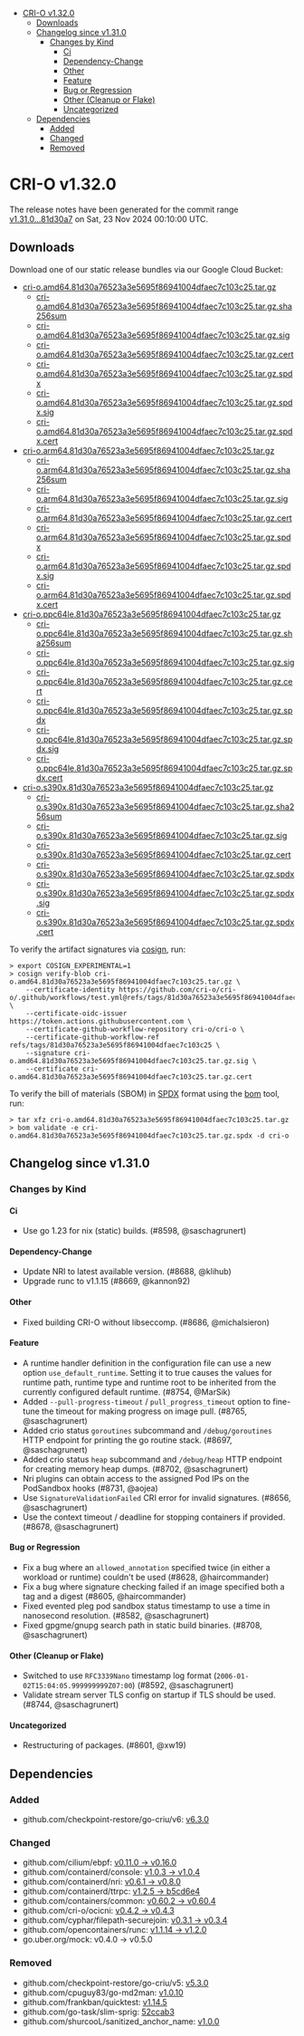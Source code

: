- [CRI-O v1.32.0](#cri-o-v1320)
  - [Downloads](#downloads)
  - [Changelog since v1.31.0](#changelog-since-v1310)
    - [Changes by Kind](#changes-by-kind)
      - [Ci](#ci)
      - [Dependency-Change](#dependency-change)
      - [Other](#other)
      - [Feature](#feature)
      - [Bug or Regression](#bug-or-regression)
      - [Other (Cleanup or Flake)](#other-cleanup-or-flake)
      - [Uncategorized](#uncategorized)
  - [Dependencies](#dependencies)
    - [Added](#added)
    - [Changed](#changed)
    - [Removed](#removed)

# CRI-O v1.32.0

The release notes have been generated for the commit range
[v1.31.0...81d30a7](https://github.com/cri-o/cri-o/compare/v1.31.0...v1.32.0) on Sat, 23 Nov 2024 00:10:00 UTC.

## Downloads

Download one of our static release bundles via our Google Cloud Bucket:

- [cri-o.amd64.81d30a76523a3e5695f86941004dfaec7c103c25.tar.gz](https://storage.googleapis.com/cri-o/artifacts/cri-o.amd64.81d30a76523a3e5695f86941004dfaec7c103c25.tar.gz)
  - [cri-o.amd64.81d30a76523a3e5695f86941004dfaec7c103c25.tar.gz.sha256sum](https://storage.googleapis.com/cri-o/artifacts/cri-o.amd64.81d30a76523a3e5695f86941004dfaec7c103c25.tar.gz.sha256sum)
  - [cri-o.amd64.81d30a76523a3e5695f86941004dfaec7c103c25.tar.gz.sig](https://storage.googleapis.com/cri-o/artifacts/cri-o.amd64.81d30a76523a3e5695f86941004dfaec7c103c25.tar.gz.sig)
  - [cri-o.amd64.81d30a76523a3e5695f86941004dfaec7c103c25.tar.gz.cert](https://storage.googleapis.com/cri-o/artifacts/cri-o.amd64.81d30a76523a3e5695f86941004dfaec7c103c25.tar.gz.cert)
  - [cri-o.amd64.81d30a76523a3e5695f86941004dfaec7c103c25.tar.gz.spdx](https://storage.googleapis.com/cri-o/artifacts/cri-o.amd64.81d30a76523a3e5695f86941004dfaec7c103c25.tar.gz.spdx)
  - [cri-o.amd64.81d30a76523a3e5695f86941004dfaec7c103c25.tar.gz.spdx.sig](https://storage.googleapis.com/cri-o/artifacts/cri-o.amd64.81d30a76523a3e5695f86941004dfaec7c103c25.tar.gz.spdx.sig)
  - [cri-o.amd64.81d30a76523a3e5695f86941004dfaec7c103c25.tar.gz.spdx.cert](https://storage.googleapis.com/cri-o/artifacts/cri-o.amd64.81d30a76523a3e5695f86941004dfaec7c103c25.tar.gz.spdx.cert)
- [cri-o.arm64.81d30a76523a3e5695f86941004dfaec7c103c25.tar.gz](https://storage.googleapis.com/cri-o/artifacts/cri-o.arm64.81d30a76523a3e5695f86941004dfaec7c103c25.tar.gz)
  - [cri-o.arm64.81d30a76523a3e5695f86941004dfaec7c103c25.tar.gz.sha256sum](https://storage.googleapis.com/cri-o/artifacts/cri-o.arm64.81d30a76523a3e5695f86941004dfaec7c103c25.tar.gz.sha256sum)
  - [cri-o.arm64.81d30a76523a3e5695f86941004dfaec7c103c25.tar.gz.sig](https://storage.googleapis.com/cri-o/artifacts/cri-o.arm64.81d30a76523a3e5695f86941004dfaec7c103c25.tar.gz.sig)
  - [cri-o.arm64.81d30a76523a3e5695f86941004dfaec7c103c25.tar.gz.cert](https://storage.googleapis.com/cri-o/artifacts/cri-o.arm64.81d30a76523a3e5695f86941004dfaec7c103c25.tar.gz.cert)
  - [cri-o.arm64.81d30a76523a3e5695f86941004dfaec7c103c25.tar.gz.spdx](https://storage.googleapis.com/cri-o/artifacts/cri-o.arm64.81d30a76523a3e5695f86941004dfaec7c103c25.tar.gz.spdx)
  - [cri-o.arm64.81d30a76523a3e5695f86941004dfaec7c103c25.tar.gz.spdx.sig](https://storage.googleapis.com/cri-o/artifacts/cri-o.arm64.81d30a76523a3e5695f86941004dfaec7c103c25.tar.gz.spdx.sig)
  - [cri-o.arm64.81d30a76523a3e5695f86941004dfaec7c103c25.tar.gz.spdx.cert](https://storage.googleapis.com/cri-o/artifacts/cri-o.arm64.81d30a76523a3e5695f86941004dfaec7c103c25.tar.gz.spdx.cert)
- [cri-o.ppc64le.81d30a76523a3e5695f86941004dfaec7c103c25.tar.gz](https://storage.googleapis.com/cri-o/artifacts/cri-o.ppc64le.81d30a76523a3e5695f86941004dfaec7c103c25.tar.gz)
  - [cri-o.ppc64le.81d30a76523a3e5695f86941004dfaec7c103c25.tar.gz.sha256sum](https://storage.googleapis.com/cri-o/artifacts/cri-o.ppc64le.81d30a76523a3e5695f86941004dfaec7c103c25.tar.gz.sha256sum)
  - [cri-o.ppc64le.81d30a76523a3e5695f86941004dfaec7c103c25.tar.gz.sig](https://storage.googleapis.com/cri-o/artifacts/cri-o.ppc64le.81d30a76523a3e5695f86941004dfaec7c103c25.tar.gz.sig)
  - [cri-o.ppc64le.81d30a76523a3e5695f86941004dfaec7c103c25.tar.gz.cert](https://storage.googleapis.com/cri-o/artifacts/cri-o.ppc64le.81d30a76523a3e5695f86941004dfaec7c103c25.tar.gz.cert)
  - [cri-o.ppc64le.81d30a76523a3e5695f86941004dfaec7c103c25.tar.gz.spdx](https://storage.googleapis.com/cri-o/artifacts/cri-o.ppc64le.81d30a76523a3e5695f86941004dfaec7c103c25.tar.gz.spdx)
  - [cri-o.ppc64le.81d30a76523a3e5695f86941004dfaec7c103c25.tar.gz.spdx.sig](https://storage.googleapis.com/cri-o/artifacts/cri-o.ppc64le.81d30a76523a3e5695f86941004dfaec7c103c25.tar.gz.spdx.sig)
  - [cri-o.ppc64le.81d30a76523a3e5695f86941004dfaec7c103c25.tar.gz.spdx.cert](https://storage.googleapis.com/cri-o/artifacts/cri-o.ppc64le.81d30a76523a3e5695f86941004dfaec7c103c25.tar.gz.spdx.cert)
- [cri-o.s390x.81d30a76523a3e5695f86941004dfaec7c103c25.tar.gz](https://storage.googleapis.com/cri-o/artifacts/cri-o.s390x.81d30a76523a3e5695f86941004dfaec7c103c25.tar.gz)
  - [cri-o.s390x.81d30a76523a3e5695f86941004dfaec7c103c25.tar.gz.sha256sum](https://storage.googleapis.com/cri-o/artifacts/cri-o.s390x.81d30a76523a3e5695f86941004dfaec7c103c25.tar.gz.sha256sum)
  - [cri-o.s390x.81d30a76523a3e5695f86941004dfaec7c103c25.tar.gz.sig](https://storage.googleapis.com/cri-o/artifacts/cri-o.s390x.81d30a76523a3e5695f86941004dfaec7c103c25.tar.gz.sig)
  - [cri-o.s390x.81d30a76523a3e5695f86941004dfaec7c103c25.tar.gz.cert](https://storage.googleapis.com/cri-o/artifacts/cri-o.s390x.81d30a76523a3e5695f86941004dfaec7c103c25.tar.gz.cert)
  - [cri-o.s390x.81d30a76523a3e5695f86941004dfaec7c103c25.tar.gz.spdx](https://storage.googleapis.com/cri-o/artifacts/cri-o.s390x.81d30a76523a3e5695f86941004dfaec7c103c25.tar.gz.spdx)
  - [cri-o.s390x.81d30a76523a3e5695f86941004dfaec7c103c25.tar.gz.spdx.sig](https://storage.googleapis.com/cri-o/artifacts/cri-o.s390x.81d30a76523a3e5695f86941004dfaec7c103c25.tar.gz.spdx.sig)
  - [cri-o.s390x.81d30a76523a3e5695f86941004dfaec7c103c25.tar.gz.spdx.cert](https://storage.googleapis.com/cri-o/artifacts/cri-o.s390x.81d30a76523a3e5695f86941004dfaec7c103c25.tar.gz.spdx.cert)

To verify the artifact signatures via [cosign](https://github.com/sigstore/cosign), run:

```console
> export COSIGN_EXPERIMENTAL=1
> cosign verify-blob cri-o.amd64.81d30a76523a3e5695f86941004dfaec7c103c25.tar.gz \
    --certificate-identity https://github.com/cri-o/cri-o/.github/workflows/test.yml@refs/tags/81d30a76523a3e5695f86941004dfaec7c103c25 \
    --certificate-oidc-issuer https://token.actions.githubusercontent.com \
    --certificate-github-workflow-repository cri-o/cri-o \
    --certificate-github-workflow-ref refs/tags/81d30a76523a3e5695f86941004dfaec7c103c25 \
    --signature cri-o.amd64.81d30a76523a3e5695f86941004dfaec7c103c25.tar.gz.sig \
    --certificate cri-o.amd64.81d30a76523a3e5695f86941004dfaec7c103c25.tar.gz.cert
```

To verify the bill of materials (SBOM) in [SPDX](https://spdx.org) format using the [bom](https://sigs.k8s.io/bom) tool, run:

```console
> tar xfz cri-o.amd64.81d30a76523a3e5695f86941004dfaec7c103c25.tar.gz
> bom validate -e cri-o.amd64.81d30a76523a3e5695f86941004dfaec7c103c25.tar.gz.spdx -d cri-o
```

## Changelog since v1.31.0

### Changes by Kind

#### Ci
 - Use go 1.23 for nix (static) builds. (#8598, @saschagrunert)

#### Dependency-Change
 - Update NRI to latest available version. (#8688, @klihub)
 - Upgrade runc to v1.1.15 (#8669, @kannon92)

#### Other
 - Fixed building CRI-O without libseccomp. (#8686, @michalsieron)

#### Feature
 - A runtime handler definition in the configuration file can use a new option `use_default_runtime`. Setting it to true causes the values for runtime path, runtime type and runtime root to be inherited from the currently configured default runtime. (#8754, @MarSik)
 - Added `--pull-progress-timeout` / `pull_progress_timeout` option to fine-tune the timeout for making progress on image pull. (#8765, @saschagrunert)
 - Added crio status `goroutines` subcommand and `/debug/goroutines` HTTP endpoint for printing the go routine stack. (#8697, @saschagrunert)
 - Added crio status `heap` subcommand and `/debug/heap` HTTP endpoint for creating memory heap dumps. (#8702, @saschagrunert)
 - Nri plugins can obtain access to the assigned Pod IPs on the PodSandbox hooks (#8731, @aojea)
 - Use `SignatureValidationFailed` CRI error for invalid signatures. (#8656, @saschagrunert)
 - Use the context timeout / deadline for stopping containers if provided. (#8678, @saschagrunert)

#### Bug or Regression
 - Fix a bug where an `allowed_annotation` specified twice (in either a workload or runtime) couldn't be used (#8628, @haircommander)
 - Fix a bug where signature checking failed if an image specified both a tag and a digest (#8605, @haircommander)
 - Fixed evented pleg pod sandbox status timestamp to use a time in nanosecond resolution. (#8582, @saschagrunert)
 - Fixed gpgme/gnupg search path in static build binaries. (#8708, @saschagrunert)

#### Other (Cleanup or Flake)
 - Switched to use `RFC3339Nano` timestamp log format (`2006-01-02T15:04:05.999999999Z07:00`) (#8592, @saschagrunert)
 - Validate stream server TLS config on startup if TLS should be used. (#8744, @saschagrunert)

#### Uncategorized
 - Restructuring of packages. (#8601, @xw19)

## Dependencies

### Added
- github.com/checkpoint-restore/go-criu/v6: [v6.3.0](https://github.com/checkpoint-restore/go-criu/tree/v6.3.0)

### Changed
- github.com/cilium/ebpf: [v0.11.0 → v0.16.0](https://github.com/cilium/ebpf/compare/v0.11.0...v0.16.0)
- github.com/containerd/console: [v1.0.3 → v1.0.4](https://github.com/containerd/console/compare/v1.0.3...v1.0.4)
- github.com/containerd/nri: [v0.6.1 → v0.8.0](https://github.com/containerd/nri/compare/v0.6.1...v0.8.0)
- github.com/containerd/ttrpc: [v1.2.5 → b5cd6e4](https://github.com/containerd/ttrpc/compare/v1.2.5...b5cd6e4)
- github.com/containers/common: [v0.60.2 → v0.60.4](https://github.com/containers/common/compare/v0.60.2...v0.60.4)
- github.com/cri-o/ocicni: [v0.4.2 → v0.4.3](https://github.com/cri-o/ocicni/compare/v0.4.2...v0.4.3)
- github.com/cyphar/filepath-securejoin: [v0.3.1 → v0.3.4](https://github.com/cyphar/filepath-securejoin/compare/v0.3.1...v0.3.4)
- github.com/opencontainers/runc: [v1.1.14 → v1.2.0](https://github.com/opencontainers/runc/compare/v1.1.14...v1.2.0)
- go.uber.org/mock: v0.4.0 → v0.5.0

### Removed
- github.com/checkpoint-restore/go-criu/v5: [v5.3.0](https://github.com/checkpoint-restore/go-criu/tree/v5.3.0)
- github.com/cpuguy83/go-md2man: [v1.0.10](https://github.com/cpuguy83/go-md2man/tree/v1.0.10)
- github.com/frankban/quicktest: [v1.14.5](https://github.com/frankban/quicktest/tree/v1.14.5)
- github.com/go-task/slim-sprig: [52ccab3](https://github.com/go-task/slim-sprig/tree/52ccab3)
- github.com/shurcooL/sanitized_anchor_name: [v1.0.0](https://github.com/shurcooL/sanitized_anchor_name/tree/v1.0.0)
